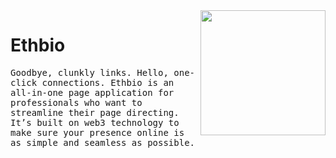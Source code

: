 <img src="https://i.imgur.com/eD9EQxS.png" align="right" width="200px" />

# Ethbio

<samp>
  Goodbye, clunkly links. Hello, one-click connections. Ethbio is an all-in-one page application for professionals who want to streamline their page directing. It’s built on web3 technology to make sure your presence online is as simple and seamless as possible. 
</samp>
